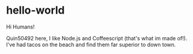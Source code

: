 # hello-world

Hi Humans!

Quin50492 here, I like Node.js and Coffeescript (that's what im made of!).
I've had tacos on the beach and find them far superior to down town.
